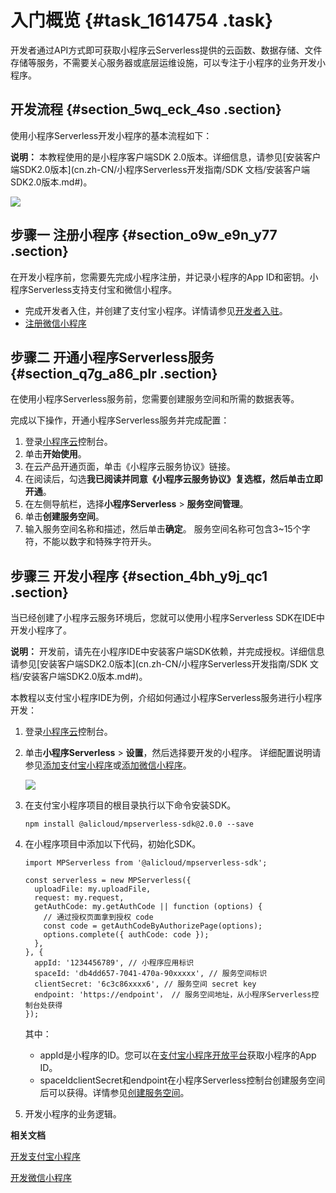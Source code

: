 # 入门概览 {#task_1614754 .task}

开发者通过API方式即可获取小程序云Serverless提供的云函数、数据存储、文件存储等服务，不需要关心服务器或底层运维设施，可以专注于小程序的业务开发小程序。

## 开发流程 {#section_5wq_eck_4so .section}

使用小程序Serverless开发小程序的基本流程如下：

**说明：** 本教程使用的是小程序客户端SDK 2.0版本。详细信息，请参见[安装客户端SDK2.0版本](cn.zh-CN/小程序Serverless开发指南/SDK 文档/安装客户端SDK2.0版本.md#)。

![](http://static-aliyun-doc.oss-cn-hangzhou.aliyuncs.com/assets/img/1280328/156698566655193_zh-CN.png)

## 步骤一 注册小程序 {#section_o9w_e9n_y77 .section}

在开发小程序前，您需要先完成小程序注册，并记录小程序的App ID和密钥。小程序Serverless支持支付宝和微信小程序。

-   完成开发者入住，并创建了支付宝小程序。详情请参见[开发者入驻](https://docs.alipay.com/mini/introduce/create)。
-   [注册微信小程序](https://developers.weixin.qq.com/miniprogram/introduction/#%E5%BC%80%E5%8F%91%E5%89%8D%E5%87%86%E5%A4%87)

## 步骤二 开通小程序Serverless服务 {#section_q7g_a86_plr .section}

在使用小程序Serverless服务前，您需要创建服务空间和所需的数据表等。

完成以下操作，开通小程序Serverless服务并完成配置：

1.  登录[小程序云](https://mp.console.aliyun.com)控制台。
2.  单击**开始使用**。
3.  在云产品开通页面，单击《小程序云服务协议》链接。
4.  在阅读后，勾选**我已阅读并同意《小程序云服务协议》**复选框，然后单击**立即开通**。
5.  在左侧导航栏，选择**小程序Serverless** \> **服务空间管理**。
6.  单击**创建服务空间**。
7.  输入服务空间名称和描述，然后单击**确定**。 服务空间名称可包含3~15个字符，不能以数字和特殊字符开头。

## 步骤三 开发小程序 {#section_4bh_y9j_qc1 .section}

当已经创建了小程序云服务环境后，您就可以使用小程序Serverless SDK在IDE中开发小程序了。

**说明：** 开发前，请先在小程序IDE中安装客户端SDK依赖，并完成授权。详细信息请参见[安装客户端SDK2.0版本](cn.zh-CN/小程序Serverless开发指南/SDK 文档/安装客户端SDK2.0版本.md#)。

本教程以支付宝小程序IDE为例，介绍如何通过小程序Serverless服务进行小程序开发：

1.  登录[小程序云](https://mp.console.aliyun.com)控制台。
2.  单击**小程序Serverless** \> **设置**，然后选择要开发的小程序。 详细配置说明请参见[添加支付宝小程序](cn.zh-CN/小程序Serverless开发指南/设置小程序/添加支付宝小程序/添加支付宝小程序.md#)或[添加微信小程序](cn.zh-CN/小程序Serverless开发指南/设置小程序/添加微信小程序.md#)。

    ![](http://static-aliyun-doc.oss-cn-hangzhou.aliyuncs.com/assets/img/1280328/156698566654966_zh-CN.png)

3.  在支付宝小程序项目的根目录执行以下命令安装SDK。 

    ``` {#d10e34}
    npm install @alicloud/mpserverless-sdk@2.0.0 --save
    ```

4.  在小程序项目中添加以下代码，初始化SDK。 

    ``` {#d10e47}
    import MPServerless from '@alicloud/mpserverless-sdk';
    
    const serverless = new MPServerless({
      uploadFile: my.uploadFile,
      request: my.request, 
      getAuthCode: my.getAuthCode || function (options) {
        // 通过授权页面拿到授权 code
        const code = getAuthCodeByAuthorizePage(options);
        options.complete({ authCode: code });
      },
    }, {
      appId: '1234456789', // 小程序应用标识
      spaceId: 'db4dd657-7041-470a-90xxxxx', // 服务空间标识
      clientSecret: '6c3c86xxxx6', // 服务空间 secret key
      endpoint: 'https://endpoint'， // 服务空间地址，从小程序Serverless控制台处获得
    });
    ```

    其中：

    -   appId是小程序的ID。您可以在[支付宝小程序开放平台](https://openhome.alipay.com/mini/dev/list)获取小程序的App ID。
    -   spaceIdclientSecret和endpoint在小程序Serverless控制台创建服务空间后可以获得。详情参见[创建服务空间](cn.zh-CN/小程序Serverless开发指南/服务空间管理/创建服务空间.md#)。
5.  开发小程序的业务逻辑。

**相关文档**  


[开发支付宝小程序](cn.zh-CN/小程序Serverless开发指南/基础入门/开发支付宝小程序.md#)

[开发微信小程序](cn.zh-CN/小程序Serverless开发指南/基础入门/开发微信小程序.md#)

